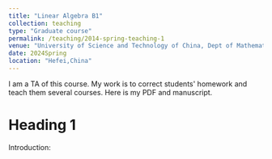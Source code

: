 ```yaml
---
title: "Linear Algebra B1"
collection: teaching
type: "Graduate course"
permalink: /teaching/2014-spring-teaching-1
venue: "University of Science and Technology of China, Dept of Mathematics"
date: 2024Spring
location: "Hefei,China"
---
```


I am a TA of this course. My work is to correct students' homework and teach them several courses. 
Here is my PDF and manuscript.

Heading 1
======
Introduction:
